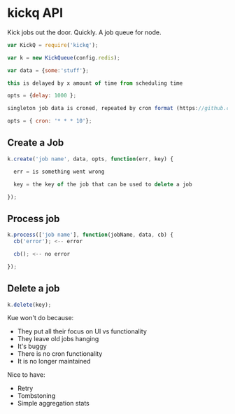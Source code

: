kickq API
=====
Kick jobs out the door. Quickly.
A job queue for node.

```js
var KickQ = require('kickq');

var k = new KickQueue(config.redis);

var data = {some:'stuff'};

this is delayed by x amount of time from scheduling time

opts = {delay: 1000 };

singleton job data is croned, repeated by cron format (https://github.com/ncb000gt/node-cron)

opts = { cron: '* * * 10'};
```

## Create a Job
```js
k.create('job name', data, opts, function(err, key) {

  err = is something went wrong

  key = the key of the job that can be used to delete a job

});
```

## Process job
```js
k.process(['job name'], function(jobName, data, cb) {
  cb('error'); <-- error

  cb(); <-- no error

});
```

## Delete a job
```js
k.delete(key);
```

Kue won't do because:
* They put all their focus on UI vs functionality
* They leave old jobs hanging
* It's buggy
* There is no cron functionality
* It is no longer maintained


Nice to have:
* Retry
* Tombstoning
* Simple aggregation stats

